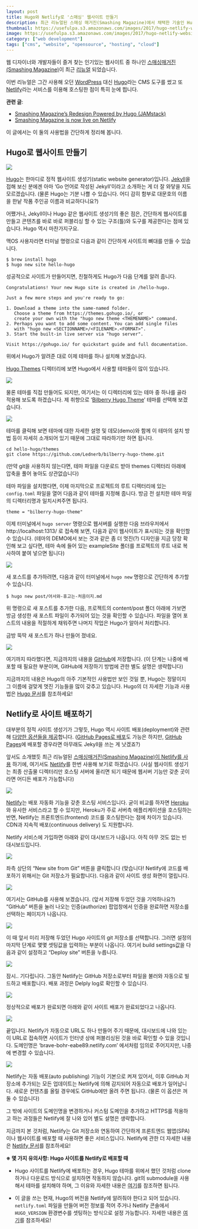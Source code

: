 ```yaml
---
layout: post
title: Hugo와 Netlify로 '스매싱' 웹사이트 만들기
description: 최근 리뉴얼된 스매싱 매거진(Smashing Magazine)에서 채택한 기술인 Hugo와 Netlify를 사용해 빠르게 웹사이트를 만들고 배포하는 방법을 소개합니다. 
thumbnail: https://usefulpa.s3.amazonaws.com/images/2017/hugo-netlify-website.png
image: https://usefulpa.s3.amazonaws.com/images/2017/hugo-netlify-website.png
category: ["web development"]
tags: ["cms", "website", "opensource", "hosting", "cloud"]
---
```


웹 디자이너와 개발자들이 즐겨 찾는 인기있는 웹사이트 중 하나인 [스매싱매거진(Smashing Magazine)](https://www.smashingmagazine.com/)이 최근 [리뉴얼](https://next.smashingmagazine.com/2017/03/a-little-surprise-is-waiting-for-you-here/) 되었습니다. 

이번 리뉴얼은 그간 사용해 오던 [WordPress](https://wordpress.org/) 대신 [Hugo](https://gohugo.io/)라는 CMS 도구를 썼고 또 [Netlify](https://www.netlify.com/)라는 서비스를 이용해 호스팅한 점이 특히 눈에 띕니다. 

**관련 글**:
- [Smashing Magazine’s Redesign Powered by Hugo (JAMstack)](https://discourse.gohugo.io/t/smashing-magazine-s-redesign-powered-by-hugo-jamstack/5826)
- [Smashing Magazine is now live on Netlify](https://www.netlify.com/blog/2017/11/21/smashing-magazine-is-now-live-on-netlify/)


이 글에서는 이 둘의 사용법을 간단하게 정리해 봅니다.

## Hugo로 웹사이트 만들기

![](https://usefulpa.s3.amazonaws.com/images/usefulparadigm/2017/2CB42710-C0A1-493F-8DA0-77CA9FEB4FAB.png)

[Hugo](https://gohugo.io/)는 한마디로 정적 웹사이트 생성기(static website generator)입니다. [Jekyll](https://jekyllrb.com/)을 접해 보신 분에겐 아마 ‘Go 언어로 작성된 Jekyll’이라고 소개하는 게 더 잘 와닿을 지도 모르겠습니다. (물론 Hugo는 기분 나쁠 수 있습니다. 어디 감히 함부로 대문호의 이름을 한낱 작품 주인공 이름과 비교하다니요?)

어쨌거나, Jekyll이나 Hugo 같은 웹사이트 생성기의 좋은 점은, 간단하게 웹사이트를 만들고 콘텐츠를 바로 바로 퍼블리싱 할 수 있는 구조(틀)와 도구를 제공한다는 점에 있습니다. Hugo 역시 마찬가지구요.

맥OS 사용자라면 터미널 명령으로 다음과 같이 간단하게 사이트의 뼈대를 만들 수 있습니다.

```
$ brew install hugo
$ hugo new site hello-hugo
```

성공적으로 사이트가 만들어지면, 친철하게도 Hugo가 다음 단계를 알려 줍니다.

```
Congratulations! Your new Hugo site is created in /hello-hugo.

Just a few more steps and you're ready to go:

1. Download a theme into the same-named folder.
   Choose a theme from https://themes.gohugo.io/, or
   create your own with the "hugo new theme <THEMENAME>" command.
2. Perhaps you want to add some content. You can add single files
   with "hugo new <SECTIONNAME>/<FILENAME>.<FORMAT>".
3. Start the built-in live server via "hugo server".

Visit https://gohugo.io/ for quickstart guide and full documentation.
```
 
위에서 Hugo가 알려준 대로 이제 테마를 하나 설치해 보겠습니다. 

[Hugo Themes](https://themes.gohugo.io/) 디렉터리에 보면 Hugo에서 사용할 테마들이 많이 있습니다. 

![](https://usefulpa.s3.amazonaws.com/images/usefulparadigm/2017/1447D499-FD48-47A8-B7BC-5C74641D0E7B.png)

물론 테마를 직접 만들어도 되지만, 여기서는 이 디렉터리에 있는 테마 중 하나를 골라 적용해 보도록 하겠습니다. 제 취향으로 ‘[Bilberry Hugo Theme](https://themes.gohugo.io/bilberry-hugo-theme/)’ 테마를 선택해 보겠습니다. 

![](https://usefulpa.s3.amazonaws.com/images/usefulparadigm/2017/5F41AB66-8C4A-46D4-B042-7BEF5552DE9A.png)

테마를 클릭해 보면 테마에 대한 자세한 설명 및 데모(demo)와 함께 이 테마의 설치 방법 등이 자세히 소개되어 있기 때문에 그대로 따라하기만 하면 됩니다.

```
cd hello-hugo/themes
git clone https://github.com/Lednerb/bilberry-hugo-theme.git
```

(만약 git을 사용하지 않는다면, 테마 파일을 다운로드 받아 themes 디렉터리 아래에 압축을 풀어 놓아도 상관없습니다)

테마 파일을  설치했다면, 이제 마지막으로 프로젝트의 루트 디렉터리에 있는 `config.toml` 파일을 열어 다음과 같이 테마를 지정해 줍니다. 방금 전 설치한 테마 파일의 디렉터리명과 일치시켜주면 됩니다.

```
theme = "bilberry-hugo-theme"
```

이제 터미널에서 `hugo server` 명령으로 웹서버를 실행한 다음 브라우저에서 http://localhost:1313/ 로 접속해 보면, 다음과 같이 웹사이트가 표시되는 것을 확인할 수 있습니다. (테마의 DEMO에서 보는 것과 같은 좀 더 멋진(?) 디자인을 지금 당장 확인해 보고 싶다면, 테마 속에 들어 있는 exampleSite 폴더를 프로젝트의 루트 내로 복사하여 붙여 넣으면 됩니다)

![](https://usefulpa.s3.amazonaws.com/images/usefulparadigm/2017/29A279FD-6E26-49C9-AE88-F8C392D2FD26.png)

새 포스트를 추가하려면, 다음과 같이 터미널에서 `hugo new` 명령으로 간단하게 추가할 수 있습니다.

```
$ hugo new post/어서와-휴고는-처음이지.md 
```

위 명령으로 새 포스트를 추가한 다음, 프로젝트의 content/post 폴더 아래에 가보면 방금 생성한 새 포스트 파일이 추가되어 있는 것을 확인할 수 있습니다. 파일을 열어 포스트의 내용을 적절하게 채워주면 나머지 작업은 Hugo가 알아서 처리합니다.

금방 뚝딱 새 포스트가 하나 만들어 졌네요.

![](https://usefulpa.s3.amazonaws.com/images/usefulparadigm/2017/0CCE516E-D405-4596-9AEE-277F61DA5B75.png)

여기까지 따라했다면, 지금까지의 내용을 [GitHub](https://github.com/usefulparadigm/hello-hugo)에 저장합니다. (이 단계는 나중에 배포할 때 필요한 부분이며, GitHub에 저장하기 방법에 관한 별도 설명은 생략합니다)

지금까지의 내용은 Hugo의 아주 기본적인 사용법만 보인 것일 뿐, Hugo는 정말이지 그 이름에 걸맞게 멋진 기능들을 많이 갖추고 있습니다. Hugo의 더 자세한 기능과 사용법은 [Hugo 문서](https://gohugo.io/documentation/)를 참조하세요!


## Netlify로 사이트 배포하기

대부분의 정적 사이트 생성기가 그렇듯, Hugo 역시 사이트 배포(deployment)와 관련해 [다양한 옵션들을 제공](https://gohugo.io/hosting-and-deployment/)합니다. ([GitHub Pages로 배포](https://gohugo.io/hosting-and-deployment/hosting-on-github/#deployment-from-your-gh-pages-branch)도 가능은 하지만, [GitHub Pages](https://pages.github.com/)에 배포할 경우라면 아무래도 Jekyll을 쓰는 게 낫겠죠?)

앞서도 소개했듯 최근 리뉴얼된 [스매싱매거진(Smashing Magazine)이 Netlify를 사용](https://www.netlify.com/blog/2017/11/21/smashing-magazine-is-now-live-on-netlify/) 하기에, 여기서도 [Netlify](https://www.netlify.com/)를 한번 사용해 보기로 하겠습니다. (사실 웹사이트 생성기는 최종 산출물 디렉터리만 호스팅 서버에 올리면 되기 때문에 웹서버 기능만 갖춘 곳이라면 어디든 배포가 가능합니다)

![](https://usefulpa.s3.amazonaws.com/images/usefulparadigm/2017/F8471E02-B0A3-46DA-A776-9058A95C1035.png)

[Netlify](https://www.netlify.com/)는 배포 자동화 기능을 갖춘 호스팅 서비스입니다. 굳이 비교를 하자면 [Heroku](https://www.heroku.com/)와 유사한 서비스라고 할 수 있지만, Heroku가 주로 서버측 애플리케이션을 호스팅하는 반면, Netlify는 프론트엔드(frontend) 코드를 호스팅한다는 점에 차이가 있습니다. CDN과 지속적 배포(continuous delivery) 도 지원합니다.

Netlify 서비스에 가입하면 아래와 같이 대시보드가 나옵니다. 아직 아무 것도 없는 빈 대시보드입니다.

![](https://usefulpa.s3.amazonaws.com/images/usefulparadigm/2017/D0C03F1C-99C9-491A-B8E2-5D8247D4C8E1.png)

좌측 상단의 “New site from Git” 버튼을 클릭합니다 (맞습니다! Netlify에 코드를 배포하기 위해서는 Git 저장소가 필요합니다).  다음과 같이 사이트 생성 화면이 열립니다.

![](https://usefulpa.s3.amazonaws.com/images/usefulparadigm/2017/A2D59AE3-B505-42CA-803B-DD30966699A8.png)

여기서는 GitHub를 사용해 보겠습니다.  (앞서 저장해 두었던 것을 기억하나요?) “GitHub” 버튼을 눌러 나오는 인증(authorize) 팝업창에서 인증을 완료하면 저장소를 선택하는 페이지가 나옵니다.

![](https://usefulpa.s3.amazonaws.com/images/usefulparadigm/2017/82F74535-CB5C-41E3-97E5-C97192DBF635.png)

이 때 앞서 미리 저장해 두었던 Hugo 사이트의 git 저장소를 선택합니다. 그러면 설정의 마지막 단계로 몇몇 셋팅값을 입력하는 부분이 나옵니다. 여기서 build settings값을 다음과 같이 설정하고 “Deploy site” 버튼을 누릅니다.

![](https://usefulpa.s3.amazonaws.com/images/usefulparadigm/2017/210E3478-DF34-428D-8C4B-D2BDCD8B4FCA.png)

잠시.. 기다립니다. 그동안 Netlify는 GitHub 저장소로부터 파일을 불러와 자동으로 빌드하고 배포합니다. 배포 과정은 Delply log로 확인할 수 있습니다.

![](https://usefulpa.s3.amazonaws.com/images/usefulparadigm/2017/52C40113-5F06-4CC4-AF3C-43BD90EE0E46.png)

정상적으로 배포가 완료되면 아래와 같이 사이트 배포가 완료되었다고 나옵니다.

![](https://usefulpa.s3.amazonaws.com/images/usefulparadigm/2017/46981CAD-E593-4370-B85B-A9F0D72CC367.png)

끝입니다. Netlify가 자동으로 URL도 하나 만들어 주기 때문에, 대시보드에 나와 있는 이 URL로 접속하면 사이트가 인터넷 상에 퍼블리싱된 것을 바로 확인할 수 있을 것입니다. 도메인명은 ‘brave-bohr-eabe89.netlify.com’ 에서처럼  임의로 주어지지만, 나중에 변경할 수 있습니다.

![](https://usefulpa.s3.amazonaws.com/images/usefulparadigm/2017/my-cool-new-blog.jpg)

Netlify는 자동 배포(auto publishing) 기능이 기본으로 켜져 있어서, 이후 GitHub 저장소에 추가되는 모든 업데이트는 Netlify에 의해 감지되어 자동으로 배포가 일어납니다. 새로운 컨텐츠를 올릴 경우에도 GitHub에만 올려 주면 됩니다. (물론 이 옵션은 꺼 둘 수 있습니다)

그 밖에 사이트의 도메인명을 변경하거나 커스텀 도메인을 추가하고 HTTPS를 적용하고 하는 과정들은 Netlify에 잘 나와 있어 별도 설명은 생략합니다.

지금까지 본 것처럼, Netlify는 Git 저장소와 연동하여 간단하게 프론트엔드 웹앱(SPA)이나 웹사이트를 배포할 때 사용하면 좋은 서비스입니다. Netlify에 관한 더 자세한 내용은 [Netlify 문서](https://www.netlify.com/docs/)를 참조하세요!

**※ 몇 가지 유의사항: Hugo 사이트를 Netlify로 배포할 때**

- Hugo 사이트를 Netlify에 배포하는 경우, Hugo 테마를 위에서 했던 것처럼 clone 하거나 다운로드 방식으로 설치하면 작동하지 않습니다.  git의 submodule을 사용해서 테마를 설치해야 하며, 그 이유와 자세한 내용은 [여기](https://gohugo.io/hosting-and-deployment/hosting-on-netlify/#use-hugo-themes-with-netlify)를 참조하면 됩니다.

- 이 글을 쓰는 현재, Hugo의 버전을 Netlify에 알려줘야 한다고 되어 있습니다. `netlify.toml` 파일을 만들어 버전 정보를 적어 주거나 Netlify 콘솔에서 `HUGO_VERSION` 환경변수를 셋팅하는 방식으로 설정 가능합니다. 자세한 내용은 [여기](https://gohugo.io/hosting-and-deployment/hosting-on-netlify/)를 참조하세요!
